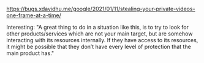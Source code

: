 https://bugs.xdavidhu.me/google/2021/01/11/stealing-your-private-videos-one-frame-at-a-time/

Interesting: "A great thing to do in a situation like this, is to try to look for other products/services which are not your main target, but are somehow interacting with its resources internally. If they have access to its resources, it might be possible that they don’t have every level of protection that the main product has."